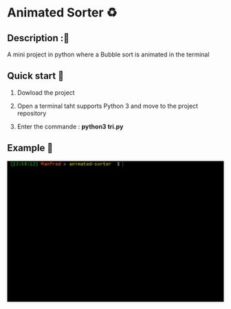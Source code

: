 # Animated Sorter :recycle:

## Description ::pencil:
A mini project in python where a Bubble sort is animated in the terminal

## Quick start :rocket:
1. Dowload the project

2. Open a terminal taht supports Python 3 and move to the project repository

2. Enter the commande : __python3 tri.py__

## Example :book:

![animated_sorter](img/animated-sorter.gif)
